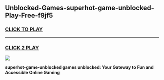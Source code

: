 
## Unblocked-Games-superhot-game-unblocked-Play-Free-f9jf5
<h3>
<a href="https://premium76.site?title=superhot-game-unblocked&ref=23A">CLICK TO PLAY</a></h3>
<hr>

<h3>
<a href="https://premium76.site?title=superhot-game-unblocked&ref=23A">CLICK 2 PLAY</a>
  
</h3>

<a href="https://premium76.site?title=superhot-game-unblocked&ref=23A"><img src="https://clearcache.store/games.png"></a>


**superhot-game-unblocked games unblocked: Your Gateway to Fun and Accessible Online Gaming**
